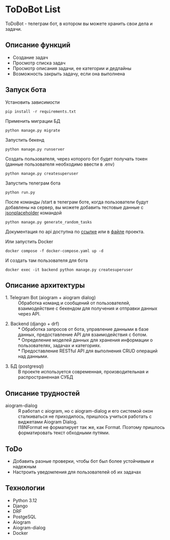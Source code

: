 # ToDoBot List
ToDoBot - телеграм бот, в котором вы можете хранить свои дела и задачи.

## Описание функций
* Создание задач
* Просмотр списка задач
* Просмотр описания задачи, ее категории и дедлайны
* Возможность закрыть задачу, если она выполнена

## Запуск бота

Установить зависимости
```
pip install -r requirements.txt
```

Применить миграции БД
```
python manage.py migrate
```

Запустить бекенд
```
python manage.py runserver
```

Создать пользователя, через которого бот будет получать токен (данные пользователя необходимо ввести в .env)
```
python manage.py createsuperuser
```

Запустить телеграм бота
```
python run.py
```

После команды /start в телеграм боте, когда пользователи будут добавлены на сервер, вы можете добавить тестовые данные с [jsonplaceholder](jsonplaceholder.typicode.com/) командой
```
python manage.py generate_random_tasks
```

Документация по api доступна по [ссылке](http://127.0.0.1:8000/api/schema/redoc/) или в [файле](redoc.yaml) проекта.

Или запустить Docker
```
docker compose -f docker-compose.yaml up -d
```
И создать там пользователя для бота
```
docker exec -it backend python manage.py createsuperuser
```

## Описание архитектуры
<dl>
<dt>1. Telegram Bot (aiogram + aiogram dialog)</dt>
<dd>Обработка команд и сообщений от пользователей, взаимодействие с бекендом для получения и отправки данных через API.</dd>
</dl>
<dl>
<dt>2. Backend (django + drf)</dt>
<dd>* Обработка запросов от бота, управление данными в базе данных, предоставление API для взаимодействия с ботом.</dd>
<dd>* Определение моделей данных для хранения информации о пользователях, задачах и категориях.</dd>
<dd>* Предоставление RESTful API для выполнения CRUD операций над данными.</dd>
</dl>
<dl>
<dt>3. БД (postgresql)</dt>
<dd> В проекте используется современная, производительная и распространенная СУБД</dd>
</dl>


## Описание трудностей

<dl>
<dt>aiogram-dialog</dt>
<dd>Я работал с aiogram, но с aiogram-dialog и его системой окон сталкиваться не приходилось, пришлось учиться работать с виджетами Aiogram Dialog. </dd>
<dd>I18NFormat не форматирует так же, как Format. Поэтому пришлось форматировать текст обходными путями.</dd>
</dl>


## ToDo
* Добавить разные проверки, чтобы бот был более устойчивым и надежным
* Настроить уведомления для пользователей об их задачах

## Технологии
* Python 3.12
* Django
* DRF
* PostgeSQL
* Aiogram
* Aiogram-dialog
* Docker
